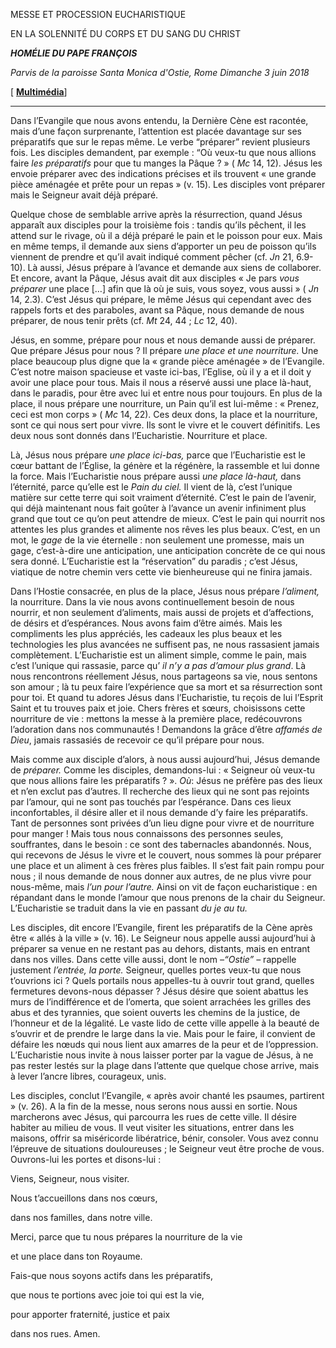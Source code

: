 MESSE ET PROCESSION EUCHARISTIQUE

EN LA SOLENNITÉ DU CORPS ET DU SANG DU CHRIST

***HOMÉLIE DU PAPE FRANÇOIS***

*Parvis de la paroisse Santa Monica d'Ostie, Rome* *Dimanche 3 juin 2018*

[ **[Multimédia](http://w2.vatican.va/content/francesco/fr/events/event.dir.html/content/vaticanevents/fr/2018/6/3/messa-corpusdomini-ostia.html)**]

* * *

Dans l’Evangile que nous avons entendu, la Dernière Cène est racontée, mais d’une façon surprenante, l’attention est placée davantage sur ses préparatifs que sur le repas même. Le verbe “préparer” revient plusieurs fois. Les disciples demandent, par exemple : “Où veux-tu que nous allions faire *les préparatifs* pour que tu manges la Pâque ? » ( *Mc* 14, 12). Jésus les envoie préparer avec des indications précises et ils trouvent « une grande pièce aménagée et prête pour un repas » (v. 15). Les disciples vont préparer mais le Seigneur avait déjà préparé.

Quelque chose de semblable arrive après la résurrection, quand Jésus apparaît aux disciples pour la troisième fois : tandis qu’ils pêchent, il les attend sur le rivage, où il a déjà préparé le pain et le poisson pour eux. Mais en même temps, il demande aux siens d’apporter un peu de poisson qu’ils viennent de prendre et qu’il avait indiqué comment pêcher (cf. *Jn* 21, 6.9-10). Là aussi, Jésus prépare à l’avance et demande aux siens de collaborer. Et encore, avant la Pâque, Jésus avait dit aux disciples « Je pars *vous préparer* une place […] afin que là où je suis, vous soyez, vous aussi » ( *Jn* 14, 2.3). C’est Jésus qui prépare, le même Jésus qui cependant avec des rappels forts et des paraboles, avant sa Pâque, nous demande de nous préparer, de nous tenir prêts (cf. *Mt* 24, 44 ; *Lc* 12, 40).

Jésus, en somme, prépare pour nous et nous demande aussi de préparer. Que prépare Jésus pour nous ? Il prépare *une place et une nourriture.* Une place beaucoup plus digne que la « grande pièce aménagée » de l’Evangile. C’est notre maison spacieuse et vaste ici-bas, l’Eglise, où il y a et il doit y avoir une place pour tous. Mais il nous a réservé aussi une place là-haut, dans le paradis, pour être avec lui et entre nous pour toujours. En plus de la place, il nous prépare une nourriture, un Pain qu’il est lui-même : « Prenez, ceci est mon corps » ( *Mc* 14, 22). Ces deux dons, la place et la nourriture, sont ce qui nous sert pour vivre. Ils sont le vivre et le couvert définitifs. Les deux nous sont donnés dans l’Eucharistie. Nourriture et place.

Là, Jésus nous prépare *une place ici-bas,* parce que l’Eucharistie est le cœur battant de l’Église, la génère et la régénère, la rassemble et lui donne la force. Mais l’Eucharistie nous prépare aussi *une place là-haut,* dans l’éternité, parce qu’elle est le *Pain du ciel.* Il vient de là, c’est l’unique matière sur cette terre qui soit vraiment d’éternité. C’est le pain de l’avenir, qui déjà maintenant nous fait goûter à l’avance un avenir infiniment plus grand que tout ce qu’on peut attendre de mieux. C’est le pain qui nourrit nos attentes les plus grandes et alimente nos rêves les plus beaux. C’est, en un mot, le *gage* de la vie éternelle : non seulement une promesse, mais un gage, c’est-à-dire une anticipation, une anticipation concrète de ce qui nous sera donné. L’Eucharistie est la “réservation” du paradis ; c’est Jésus, viatique de notre chemin vers cette vie bienheureuse qui ne finira jamais.

Dans l’Hostie consacrée, en plus de la place, Jésus nous prépare *l’aliment,* la nourriture. Dans la vie nous avons continuellement besoin de nous nourrir, et non seulement d’aliments, mais aussi de projets et d’affections, de désirs et d’espérances. Nous avons faim d’être aimés. Mais les compliments les plus appréciés, les cadeaux les plus beaux et les technologies les plus avancées ne suffisent pas, ne nous rassasient jamais complètement. L’Eucharistie est un aliment simple, comme le pain, mais c’est l’unique qui rassasie, parce qu’ *il n’y a pas d’amour plus grand*. Là nous rencontrons réellement Jésus, nous partageons sa vie, nous sentons son amour ; là tu peux faire l’expérience que sa mort et sa résurrection sont pour toi. Et quand tu adores Jésus dans l’Eucharistie, tu reçois de lui l’Esprit Saint et tu trouves paix et joie. Chers frères et sœurs, choisissons cette nourriture de vie : mettons la messe à la première place, redécouvrons l’adoration dans nos communautés ! Demandons la grâce d’être *affamés de Dieu*, jamais rassasiés de recevoir ce qu’il prépare pour nous.

Mais comme aux disciple d’alors, à nous aussi aujourd’hui, Jésus demande de *préparer.* Comme les disciples, demandons-lui : « Seigneur où veux-tu que nous allions faire les préparatifs ? ». *Où*: Jésus ne préfère pas des lieux et n’en exclut pas d’autres. Il recherche des lieux qui ne sont pas rejoints par l’amour, qui ne sont pas touchés par l’espérance. Dans ces lieux inconfortables, il désire aller et il nous demande d’y faire les préparatifs. Tant de personnes sont privées d’un lieu digne pour vivre et de nourriture pour manger ! Mais tous nous connaissons des personnes seules, souffrantes, dans le besoin : ce sont des tabernacles abandonnés. Nous, qui recevons de Jésus le vivre et le couvert, nous sommes là pour préparer une place et un aliment à ces frères plus faibles. Il s’est fait pain rompu pour nous ; il nous demande de nous donner aux autres, de ne plus vivre pour nous-même, mais *l’un pour l’autre.* Ainsi on vit de façon eucharistique : en répandant dans le monde l’amour que nous prenons de la chair du Seigneur. L’Eucharistie se traduit dans la vie en passant *du je au tu.*

Les disciples, dit encore l’Evangile, firent les préparatifs de la Cène après être « allés à la ville » (v. 16). Le Seigneur nous appelle aussi aujourd’hui à préparer sa venue en ne restant pas au dehors, distants, mais en entrant dans nos villes. Dans cette ville aussi, dont le nom *–“Ostie” –* rappelle justement *l’entrée, la porte.* Seigneur, quelles portes veux-tu que nous t’ouvrions ici ? Quels portails nous appelles-tu à ouvrir tout grand, quelles fermetures devons-nous dépasser ? Jésus désire que soient abattus les murs de l’indifférence et de l’omerta, que soient arrachées les grilles des abus et des tyrannies, que soient ouverts les chemins de la justice, de l’honneur et de la légalité. Le vaste lido de cette ville appelle à la beauté de s’ouvrir et de prendre le large dans la vie. Mais pour le faire, il convient de défaire les nœuds qui nous lient aux amarres de la peur et de l’oppression. L’Eucharistie nous invite à nous laisser porter par la vague de Jésus, à ne pas rester lestés sur la plage dans l’attente que quelque chose arrive, mais à lever l’ancre libres, courageux, unis.

Les disciples, conclut l’Evangile, « après avoir chanté les psaumes, partirent » (v. 26). A la fin de la messe, nous serons nous aussi en sortie. Nous marcherons avec Jésus, qui parcourra les rues de cette ville. Il désire habiter au milieu de vous. Il veut visiter les situations, entrer dans les maisons, offrir sa miséricorde libératrice, bénir, consoler. Vous avez connu l’épreuve de situations douloureuses ; le Seigneur veut être proche de vous. Ouvrons-lui les portes et disons-lui :

Viens, Seigneur, nous visiter.

Nous t’accueillons dans nos cœurs,

dans nos familles, dans notre ville.

Merci, parce que tu nous prépares la nourriture de la vie

et une place dans ton Royaume.

Fais-que nous soyons actifs dans les préparatifs,

que nous te portions avec joie toi qui est la vie,

pour apporter fraternité, justice et paix

dans nos rues. Amen.